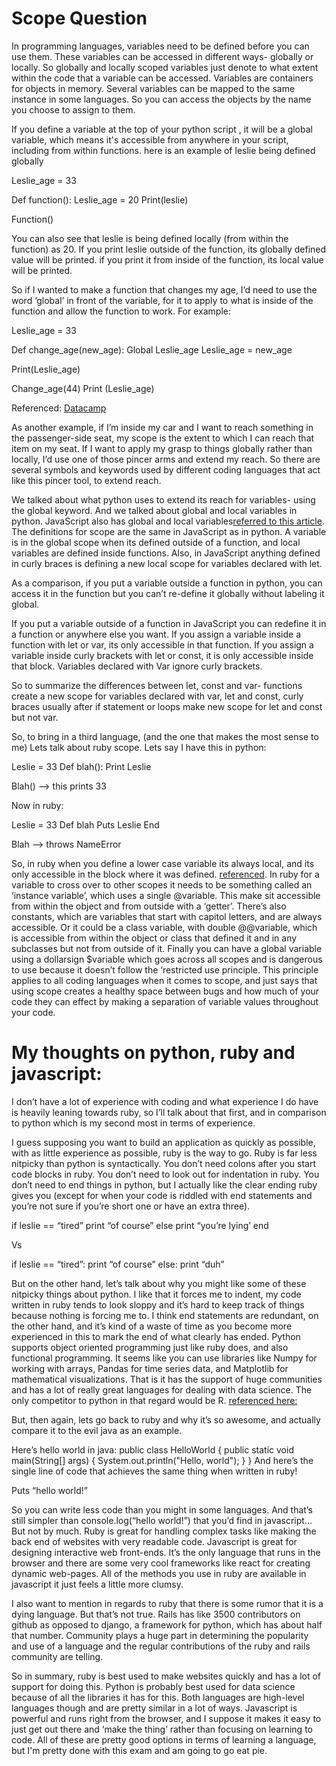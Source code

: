 Scope Question
==============

In programming languages, variables need to be defined before you can use them.  These variables can be accessed in different ways- globally or locally. So globally and locally scoped variables just denote to what extent within the code that a variable can be accessed.
Variables are containers for objects in memory. Several variables can be mapped to the same instance in some languages. So you can access the objects by the name you choose to assign to them.

If you define a variable at the top of your python script , it will be a global variable, which means it's accessible from anywhere in your script, including from within functions. here is an example of leslie being defined globally

Leslie_age = 33

Def function():
Leslie_age = 20
Print(leslie)

Function()

You can also see that leslie is being defined locally (from within the function) as 20. If you print leslie outside of the function, its globally defined value will be printed. if you print it from inside of the function, its local value will be printed.


So if I wanted to make a function that changes my age, I’d need to use the word ‘global’ in front of the variable, for it to apply to what is inside of the function and allow the function to work. For example:

Leslie_age = 33

Def change_age(new_age):
Global Leslie_age
Leslie_age = new_age

Print(Leslie_age)

Change_age(44)
Print (Leslie_age)

Referenced: [Datacamp](https://www.datacamp.com/community/tutorials/scope-of-variables-python?fbclid=IwAR0Y4cTAF8YECNceK5KN7qj_f_PTGAS0sXdQ-G0FrJUOfmzP6Gzja8k0hB4)

As another example, if I’m inside my car and I want to reach something in the passenger-side seat, my scope is the extent to which I can reach that item on my seat. If I want to apply my grasp to things globally rather than locally, I’d use one of those pincer arms and extend my reach.
So there are several symbols and keywords used by different coding languages that act like this pincer tool, to extend reach.

We talked about what python uses to extend its reach for variables- using the global keyword. And we talked about global and local variables in python. JavaScript also has global and local variables[referred to this article]( https://cs.marlboro.college/courses/fall2016/python/code/functions/ants.py). The definitions for scope are the same in JavaScript as in python. A variable is in the global scope when its defined outside of a function, and local variables are defined inside functions. Also, in JavaScript anything defined in curly braces is defining a new local scope for variables declared with let.

As a comparison, if you put a variable outside a function in python, you can access it in the function but you can’t re-define it globally without labeling it global.

If you put a variable outside of a function in JavaScript you can redefine it in a function or anywhere else you want.  If you assign a variable inside a function with let or var, its only accessible in that function.  If you assign a variable inside curly brackets with let or const, it is only accessible inside that block.  Variables declared with Var ignore curly brackets.

So to summarize the differences between let, const and var- functions create a new scope for variables declared with var, let and const, curly braces usually after if statement or loops make new scope for let and const but not var.

So, to bring in a third language, (and the one that makes the most sense to me) Lets talk about ruby scope. Lets say I have this in python:

Leslie = 33
Def blah():
Print Leslie

Blah() --> this prints 33

Now in ruby:

Leslie = 33
Def blah
Puts Leslie
End

Blah --> throws NameError


So, in ruby when you define a lower case variable its always local, and its only accessible in the block where it was defined.
[referenced]( https://stackoverflow.com/questions/15042691/scope-in-ruby-and-python?fbclid=IwAR1g_RkkaFkVkUoexLcgDP5n_DWdPYcwp7kLc6sqqleE3p8znZSD0jHu6CQ). In ruby for a variable to cross over to other scopes it needs to be something called an ‘instance variable’, which uses a single @variable. This make sit accessible from within the object and from outside with a ‘getter’. There’s also constants, which are variables that start with capitol letters, and are always accessible.  Or it could be a class variable, with double @@variable, which is accessible from within the object or class that defined it and in any subclasses but not from outside of it.
Finally you can have a global variable using a dollarsign $variable which goes across all scopes and is dangerous to use because it doesn’t follow the ‘restricted use principle. This principle applies to all coding languages when it comes to scope, and just says that using scope creates a healthy space between bugs and how much of your code they can effect by making a separation of variable values throughout your code.



My thoughts on python, ruby and javascript:
==========================================

I don’t have a lot of experience with coding and what experience I do have is heavily leaning towards ruby, so I’ll talk about that first, and in comparison to python which is my second most in terms of experience.

I guess supposing you want to build an application as quickly as possible, with as little experience as possible, ruby is the way to go. Ruby is far less nitpicky than python is syntactically. You don’t need colons after you start code blocks in ruby. You don’t need to look out for indentation in ruby. You don’t need to end things in python, but I actually like the clear ending ruby gives you (except for when your code is riddled with end statements and you’re not sure if you’re short one or have an extra three).


if leslie == “tired”
print “of course”
else
print “you’re lying’
end

Vs

if leslie == “tired”:
     print “of course”
else:
     print “duh”


But on the other hand, let’s talk about why you might like some of these nitpicky things about python. I like that it forces me to indent, my code written in ruby tends to look sloppy and it’s hard to keep track of things because nothing is forcing me to. I think end statements are redundant, on the other hand, and it’s kind of a waste of time as you become more experienced in this to mark the end of what clearly has ended. Python supports object oriented programming just like ruby does, and also functional programming. It seems like you can use libraries like Numpy for working with arrays, Pandas for time series data, and Matplotlib for mathematical visualizations. That is it has the support of huge communities and has a lot of really great languages for dealing with data science. The only competitor to python in that regard would be R. [referenced here:](https://news.efinancialcareers.com/uk-en/329153/is-python-best-for-data-science)

But, then again, lets go back to ruby and why it’s so awesome, and actually compare it to the evil java as an example.

Here’s hello world in java:
public class HelloWorld {
    public static void main(String[] args) {
        System.out.println("Hello, world");
    }
}
And here’s the single line of code that achieves the same thing when written in ruby!

Puts “hello world!”

So you can write less code than you might in some languages.  And that’s still simpler than
console.log(“hello world!”) that you’d find in javascript… But not by much.
Ruby is great for handling complex tasks like making the back end of websites with very readable code.  Javascript is great for designing interactive web front-ends. It’s the only language that runs in the browser and there are some very cool frameworks like react for creating dynamic web-pages.  All of the methods you use in ruby are available in javascript it just feels a little more clumsy.

I also want to mention in regards to ruby that there is some rumor that it is a dying language. But that’s not true. Rails has like 3500 contributors on github as opposed to django, a framework for python, which has about half that number.  Community plays a huge part in determining the popularity and use of a language and the regular contributions of the ruby and rails community are telling.

So in summary, ruby is best used to make websites quickly and has a lot of support for doing this. Python is probably best used for data science because of all the libraries it has for this. Both languages are high-level languages though and are pretty similar in a lot of ways.
Javascript is powerful and runs right from the browser, and I suppose it makes it easy to just get out there and ‘make the thing’ rather than focusing on learning to code.
All of these are pretty good options in terms of learning a language, but I'm pretty done with this exam and am going to go eat pie.  
